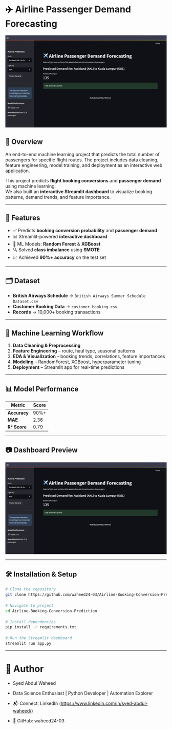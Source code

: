 # ✈️ Airline Passenger Demand Forecasting

![Dashboard Preview](output/Output.png)

## 📌 Overview
An end-to-end machine learning project that predicts the total number of passengers for specific flight routes. The project includes data cleaning, feature engineering, model training, and deployment as an interactive web application.

This project predicts **flight booking conversions** and **passenger demand** using machine learning.  
We also built an **interactive Streamlit dashboard** to visualize booking patterns, demand trends, and feature importance.
   
---

## 🚀 Features
- ✅ Predicts **booking conversion probability** and **passenger demand**
- 📊 Streamlit-powered **interactive dashboard**
- 🧠 ML Models: **Random Forest** & **XGBoost**
- 🔍 Solved **class imbalance** using **SMOTE**
- 📈 Achieved **90%+ accuracy** on the test set

---

## 🗂 Dataset
- **British Airways Schedule** → `British Airways Summer Schedule Dataset.csv`
- **Customer Booking Data** → `customer_booking.csv`
- **Records** → 10,000+ booking transactions

---

## 🧠 Machine Learning Workflow
1. **Data Cleaning & Preprocessing**  
2. **Feature Engineering** – route, haul type, seasonal patterns  
3. **EDA & Visualization** – booking trends, correlations, feature importances  
4. **Modeling** – RandomForest, XGBoost, hyperparameter tuning  
5. **Deployment** – Streamlit app for real-time predictions  

---

## 📊 Model Performance
| Metric      | Score  |
|------------|--------|
| **Accuracy** | 90%+ |
| **MAE**     | 2.36  |
| **R² Score** | 0.79  |

---

## 📷 Dashboard Preview
![Streamlit Dashboard](Output/output.png)

---

## 🛠 Installation & Setup

```bash
# Clone the repository
git clone https://github.com/waheed24-03/Airline-Booking-Conversion-Prediction.git

# Navigate to project
cd Airline-Booking-Conversion-Prediction

# Install dependencies
pip install -r requirements.txt

# Run the Streamlit dashboard
streamlit run app.py
```

---

# 👤 Author
- Syed Abdul Waheed
- Data Science Enthusiast | Python Developer | Automation Explorer

- 📬 Connect: LinkedIn (https://www.linkedin.com/in/syed-abdul-waheed/)
- 🐙 GitHub: waheed24-03

